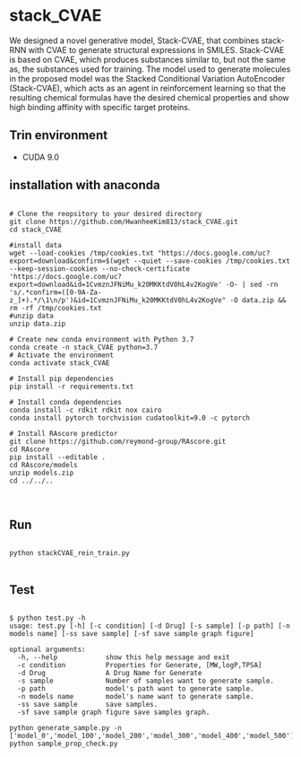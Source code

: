 stack_CVAE
=============

We designed a novel generative model, Stack-CVAE, that combines stack-RNN with CVAE to generate structural expressions in SMILES. Stack-CVAE is based on CVAE, which produces substances similar to, but not the same as, the substances used for training. The model used to generate molecules in the proposed model was the Stacked Conditional Variation AutoEncoder (Stack-CVAE), which acts as an agent in reinforcement learning so that the resulting chemical formulas have the desired chemical properties and show high binding affinity with specific target proteins.

Trin environment
-----
 - CUDA 9.0
 
installation with anaconda
-------------

<pre>
<code>
# Clone the reopsitory to your desired directory
git clone https://github.com/HwanheeKim813/stack_CVAE.git
cd stack_CVAE

#install data
wget --load-cookies /tmp/cookies.txt "https://docs.google.com/uc?export=download&confirm=$(wget --quiet --save-cookies /tmp/cookies.txt --keep-session-cookies --no-check-certificate 'https://docs.google.com/uc?export=download&id=1CvmznJFNiMu_k20MKKtdV0hL4v2KogVe' -O- | sed -rn 's/.*confirm=([0-9A-Za-z_]+).*/\1\n/p')&id=1CvmznJFNiMu_k20MKKtdV0hL4v2KogVe" -O data.zip && rm -rf /tmp/cookies.txt
#unzip data
unzip data.zip

# Create new conda environment with Python 3.7
conda create -n stack_CVAE python=3.7
# Activate the environment
conda activate stack_CVAE

# Install pip dependencies
pip install -r requirements.txt

# Install conda dependencies
conda install -c rdkit rdkit nox cairo
conda install pytorch torchvision cudatoolkit=9.0 -c pytorch

# Install RAscore predictor
git clone https://github.com/reymond-group/RAscore.git
cd RAscore
pip install --editable .
cd RAscore/models
unzip models.zip
cd ../../..

</code>
</pre>

Run
-------------
<pre>
<code>
python stackCVAE_rein_train.py
</code>
</pre>

Test
-------------
<pre>
<code>
$ python test.py -h
usage: test.py [-h] [-c condition] [-d Drug] [-s sample] [-p path] [-n models name] [-ss save sample] [-sf save sample graph figure]

optional arguments:
  -h, --help            show this help message and exit
  -c condition          Properties for Generate, [MW,logP,TPSA]
  -d Drug               A Drug Name for Generate
  -s sample             Number of samples want to generate sample.
  -p path               model's path want to generate sample.
  -n models name        model's name want to generate sample.
  -ss save sample       save samples.
  -sf save sample graph figure save samples graph.

python generate_sample.py -n ['model_0','model_100','model_200','model_300','model_400','model_500']
python sample_prop_check.py
</code>
</pre>
